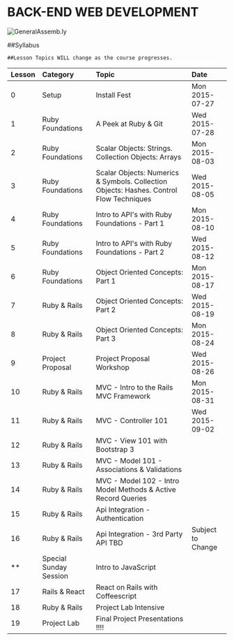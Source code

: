 BACK-END WEB DEVELOPMENT
============================

![GeneralAssemb.ly](https://github.com/generalassembly/ga-ruby-on-rails-for-devs/raw/master/images/ga.png "GeneralAssemb.ly")


##Syllabus

	##Lesson Topics WILL change as the course progresses.

| Lesson  | Category| Topic| Date|
| ------------- |:--------------------------------------------------|:-------------------------------|:-------------------|
| 0 | Setup |Install Fest | Mon 2015-07-27 |
| 1 | Ruby Foundations | A Peek at Ruby & Git | Wed 2015-07-28 |
| 2 | Ruby Foundations|  Scalar Objects: Strings. Collection Objects: Arrays | Mon 2015-08-03 |
| 3 | Ruby Foundations| Scalar Objects: Numerics & Symbols. Collection Objects: Hashes. Control Flow Techniques| Wed 2015-08-05 |
| 4 | Ruby Foundations | Intro to API's with Ruby Foundations - Part 1|   Mon 2015-08-10
| 5 | Ruby Foundations | Intro to API's with Ruby Foundations - Part 2| Wed 2015-08-12 |
| 6 | Ruby Foundations | Object Oriented Concepts: Part 1  | Mon 2015-08-17 |
| 7 | Ruby & Rails | Object Oriented Concepts: Part 2 | Wed 2015-08-19 |
| 8 | Ruby & Rails | Object Oriented Concepts: Part 3 | Mon 2015-08-24|
| 9 | Project Proposal| Project Proposal Workshop| Wed 2015-08-26 |
| 10 | Ruby & Rails| MVC - Intro to the Rails MVC Framework |Mon 2015-08-31 |
| 11 | Ruby & Rails| MVC - Controller 101 |Wed 2015-09-02|
| 12 | Ruby & Rails| MVC - View 101 with Bootstrap 3 | |
| 13 | Ruby & Rails| MVC - Model 101 - Associations & Validations ||
| 14 | Ruby & Rails| MVC - Model 102 - Intro Model Methods & Active Record Queries ||
| 15 | Ruby & Rails| Api Integration - Authentication ||
| 16 | Ruby & Rails| Api Integration - 3rd Party API TBD | Subject to Change|
| ** | Special Sunday Session| Intro to JavaScript ||
| 17 | Rails & React| React on Rails with Coffeescript  | ||
| 18 | Ruby & Rails| Project Lab Intensive ||
| 19 | Project Lab | Final Project Presentations !!!!||
